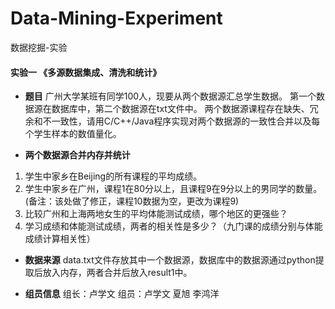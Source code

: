 # Data-Mining-Experiment
数据挖掘-实验

#### 实验一 《多源数据集成、清洗和统计》

- **题目** 
广州大学某班有同学100人，现要从两个数据源汇总学生数据。
第一个数据源在数据库中，第二个数据源在txt文件中。
两个数据源课程存在缺失、冗余和不一致性，请用C/C++/Java程序实现对两个数据源的一致性合并以及每个学生样本的数值量化。

- **两个数据源合并内存并统计** 
 
1.	学生中家乡在Beijing的所有课程的平均成绩。
2.	学生中家乡在广州，课程1在80分以上，且课程9在9分以上的男同学的数量。(备注：该处做了修正，课程10数据为空，更改为课程9)
3.	比较广州和上海两地女生的平均体能测试成绩，哪个地区的更强些？
4.	学习成绩和体能测试成绩，两者的相关性是多少？（九门课的成绩分别与体能成绩计算相关性）

- **数据来源** 
data.txt文件存放其中一个数据源，数据库中的数据源通过python提取后放入内存，两者合并后放入result1中。

- **组员信息** 
组长：卢学文
组员：卢学文 夏旭 李鸿洋
